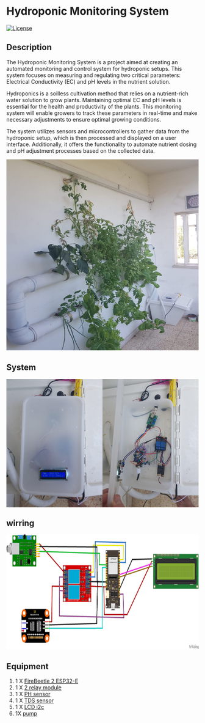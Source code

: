 # Hydroponic Monitoring System

[![License](https://img.shields.io/badge/license-MIT-blue.svg)](LICENSE)

## Description

The Hydroponic Monitoring System is a project aimed at creating an automated monitoring and control system for hydroponic setups. This system focuses on measuring and regulating two critical parameters: Electrical Conductivity (EC) and pH levels in the nutrient solution.

Hydroponics is a soilless cultivation method that relies on a nutrient-rich water solution to grow plants. Maintaining optimal EC and pH levels is essential for the health and productivity of the plants. This monitoring system will enable growers to track these parameters in real-time and make necessary adjustments to ensure optimal growing conditions.

The system utilizes sensors and microcontrollers to gather data from the hydroponic setup, which is then processed and displayed on a user interface. Additionally, it offers the functionality to automate nutrient dosing and pH adjustment processes based on the collected data.

<img src="https://github.com/guyBra/hydroponic_monitoring_system/blob/main/photos/Hydroponic_full.jpeg" width="600" height="500"> 

## System
<div style="display: flex;">
  <img src="https://github.com/guyBra/hydroponic_monitoring_system/blob/main/photos/system_Outside.jpeg" alt="Photo 1" style="width: 50%;">
  <img src="https://github.com/guyBra/hydroponic_monitoring_system/blob/main/photos/system_inside.jpeg" alt="Photo 2" style="width: 50%;">
</div>

## wirring

<img src="https://github.com/guyBra/hydroponic_monitoring_system/blob/main/photos/EC%26PH_bb.png" width="900" height="300"> 

## Equipment

1. 1 X [FireBeetle 2 ESP32-E](https://www.dfrobot.com/product-2195.html)
2. 1 X [2 relay module](https://he.aliexpress.com/item/4000674991518.html?_t=pvid%3A96b3ccfb-5172-472f-bff4-7ba3991df2b2&afTraceInfo=4000674991518__pc__pcBridgePPC__xxxxxx__1688132729&spm=a2g0o.ppclist.product.mainProduct&gatewayAdapt=glo2isr)
3. 1 X [PH sensor](https://he.aliexpress.com/item/1005004359126943.html?pdp_npi=2%40dis%21ILS%21%E2%82%AA25.03%21%E2%82%AA15.75%21%21%21%21%21%402101eac916881327967448920e6365%2112000029049472518%21btf&_t=pvid%3A9a91a314-5f88-49a1-907b-2c60d1dbb5a6&afTraceInfo=1005004359126943__pc__pcBridgePPC__xxxxxx__1688132797&spm=a2g0o.ppclist.product.mainProduct&gatewayAdapt=glo2isr)
4. 1 X [TDS sensor](https://he.aliexpress.com/item/1005003817995984.html?pdp_npi=2%40dis%21ILS%21%E2%82%AA31.20%21%E2%82%AA18.40%21%21%21%21%21%402101eac916881328402581862e6365%2112000027263281609%21btf&_t=pvid%3Af3da27b5-bded-4e7f-8c6a-7122763cf93f&afTraceInfo=1005003817995984__pc__pcBridgePPC__xxxxxx__1688132840&spm=a2g0o.ppclist.product.mainProduct&gatewayAdapt=glo2isr)
5. 1 X [LCD i2c](https://he.aliexpress.com/item/1967124495.html?spm=a2g0o.productlist.main.11.1d99j0JXj0JXqP&algo_pvid=1c3b8538-8e6d-4394-a420-00e4cf93ba2a&aem_p4p_detail=202306300648074520613666399600004039070&algo_exp_id=1c3b8538-8e6d-4394-a420-00e4cf93ba2a-5&pdp_npi=3%40dis%21ILS%212.5%212.31%21%21%21%21%21%40211bd3cb16881328873422561d0761%2112000026259554523%21sea%21IL%211751780303&curPageLogUid=HoTH3FO7lgo8&search_p4p_id=202306300648074520613666399600004039070_6)
6. 1X [pump](https://www.amazon.com/-/he/VIVOSUN-1150GPH-%D7%90%D7%A7%D7%95%D7%95%D7%A8%D7%99%D7%95%D7%9D-%D7%94%D7%99%D7%93%D7%A8%D7%95%D7%A4%D7%95%D7%A0%D7%99%D7%95%D7%AA-%D7%96%D7%A8%D7%91%D7%95%D7%91%D7%99%D7%95%D7%AA/dp/B086QJQK8N/ref=sr_1_6?keywords=Hydroponic+Pump&qid=1688133399&sr=8-6)


